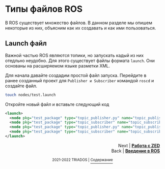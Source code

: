 # Типы файлов ROS

В ROS существует множество файлов. В данном разделе мы опишем некоторые из них, объясним как их создавать и как ими пользоваться.

## Launch файл

Важной частью ROS являются топики, но запускать кадый из них отедльно неудобно. Для этого существует файлы формата `launch`. Они основаны на расширяемом языке разметки XML. 

Для начала давайте создадим простой файл запуска. Перейдите в ранее созданный проект для `Publisher и Subscriber` командой `roscd` и создайте файл.

```bash
touch nodes/test.launch
```

Откройте новый файл и вставьте следующий код

```xml
<launch>
  <node pkg="test_package" type="topic_publisher.py" name="topic_publisher1"/>
  <node pkg="test_package" type="topic_subscriber" name="topic_subscriber1"/>
  <node pkg="test_package" type="topic_publisher.py" name="topic_publisher2"/>
  <node pkg="test_package" type="topic_subscriber" name="topic_subscriber2"/>
</launch>
```

<p align="right">Next | <b><a href="zed.md">Работа с ZED</a></b>
<br/>
Back | <b><a href="ros.md">Введение в ROS</a></b></p>
<p align="center"><sup>2021-2022 TRIADOS | </sup><a href="../README.md#содержание"><sup>Содержание</sup></a></p>
